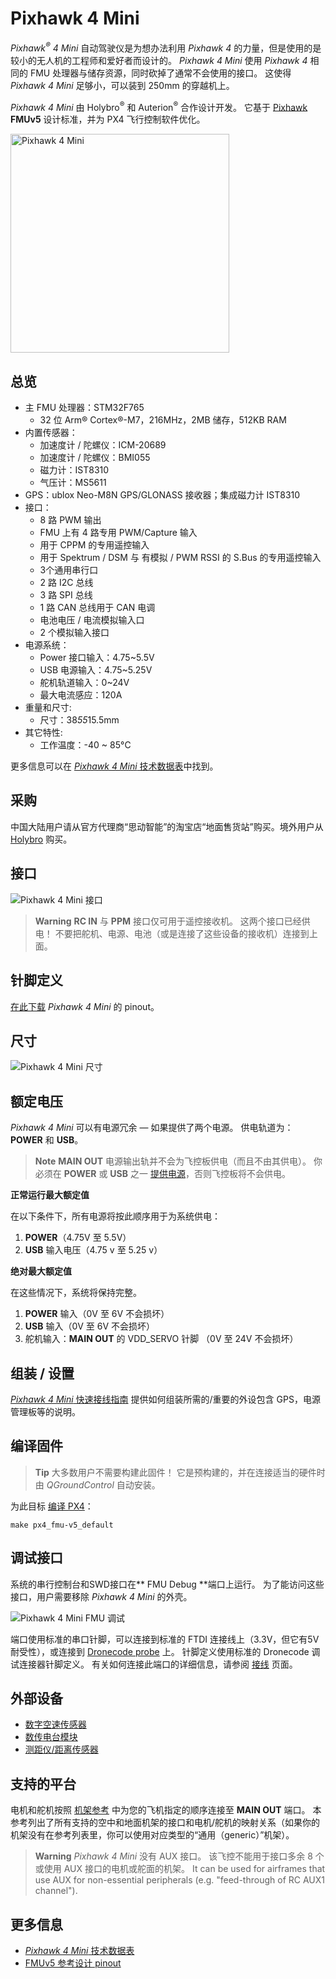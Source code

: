 # Pixhawk 4 Mini

*Pixhawk<sup>&reg;</sup> 4 Mini* 自动驾驶仪是为想办法利用 *Pixhawk 4* 的力量，但是使用的是较小的无人机的工程师和爱好者而设计的。 *Pixhawk 4 Mini* 使用 *Pixhawk 4* 相同的 FMU 处理器与储存资源，同时砍掉了通常不会使用的接口。 这使得 *Pixhawk 4 Mini* 足够小，可以装到 250mm 的穿越机上。

*Pixhawk 4 Mini* 由 Holybro<sup>&reg;</sup> 和 Auterion<sup>&reg;</sup> 合作设计开发。 它基于 [Pixhawk](https://pixhawk.org/) **FMUv5** 设计标准，并为 PX4 飞行控制软件优化。

<img src="../../assets/flight_controller/pixhawk4mini/pixhawk4mini_iso_1.png" width="350px" title="Pixhawk 4 Mini" />

## 总览

* 主 FMU 处理器：STM32F765 
  * 32 位 Arm® Cortex®-M7，216MHz，2MB 储存，512KB RAM
* 内置传感器： 
  * 加速度计 / 陀螺仪：ICM-20689
  * 加速度计 / 陀螺仪：BMI055
  * 磁力计：IST8310
  * 气压计：MS5611
* GPS：ublox Neo-M8N GPS/GLONASS 接收器；集成磁力计 IST8310
* 接口： 
  * 8 路 PWM 输出
  * FMU 上有 4 路专用 PWM/Capture 输入
  * 用于 CPPM 的专用遥控输入
  * 用于 Spektrum / DSM 与 有模拟 / PWM RSSI 的 S.Bus 的专用遥控输入
  * 3个通用串行口
  * 2 路 I2C 总线
  * 3 路 SPI 总线
  * 1 路 CAN 总线用于 CAN 电调
  * 电池电压 / 电流模拟输入口
  * 2 个模拟输入接口
* 电源系统： 
  * Power 接口输入：4.75~5.5V
  * USB 电源输入：4.75~5.25V
  * 舵机轨道输入：0~24V
  * 最大电流感应：120A
* 重量和尺寸: 
  * 尺寸：38*55*15.5mm
* 其它特性: 
  * 工作温度：-40 ~ 85°C

更多信息可以在 [*Pixhawk 4 Mini* 技术数据表](https://github.com/PX4/px4_user_guide/raw/master/assets/flight_controller/pixhawk4mini/pixhawk4mini_technical_data_sheet.pdf)中找到。

## 采购

中国大陆用户请从官方代理商“思动智能”的淘宝店“地面售货站”购买。境外用户从 [Holybro](https://shop.holybro.com/pixhawk4-mini_p1120.html) 购买。

## 接口

![Pixhawk 4 Mini 接口](../../assets/flight_controller/pixhawk4mini/pixhawk4mini_interfaces.png)

> **Warning** **RC IN** 与 **PPM** 接口仅可用于遥控接收机。 这两个接口已经供电！ 不要把舵机、电源、电池（或是连接了这些设备的接收机）连接到上面。

## 针脚定义

[在此下载](https://github.com/PX4/px4_user_guide/raw/master/assets/flight_controller/pixhawk4mini/pixhawk4mini_pinouts.pdf) *Pixhawk 4 Mini* 的 pinout。

## 尺寸

![Pixhawk 4 Mini 尺寸](../../assets/flight_controller/pixhawk4mini/pixhawk4mini_dimensions.png)

## 额定电压

*Pixhawk 4 Mini* 可以有电源冗余 — 如果提供了两个电源。 供电轨道为：**POWER** 和 **USB**。

> **Note** **MAIN OUT** 电源输出轨并不会为飞控板供电（而且不由其供电）。 你必须在 **POWER** 或 **USB** 之一 [提供电源](../assembly/quick_start_pixhawk4_mini.md#voltageratings)，否则飞控板将不会供电。

**正常运行最大额定值**

在以下条件下，所有电源将按此顺序用于为系统供电：

1. **POWER**（4.75V 至 5.5V）
2. **USB** 输入电压（4.75 v 至 5.25 v）

**绝对最大额定值**

在这些情况下，系统将保持完整。

1. **POWER** 输入（0V 至 6V 不会损坏）
2. **USB** 输入（0V 至 6V 不会损坏）
3. 舵机输入：**MAIN OUT** 的 VDD_SERVO 针脚 （0V 至 24V 不会损坏）

## 组装 / 设置

[*Pixhawk 4 Mini* 快速接线指南](../assembly/quick_start_pixhawk4_mini.md) 提供如何组装所需的/重要的外设包含 GPS，电源管理板等的说明。

## 编译固件

> **Tip** 大多数用户不需要构建此固件！ 它是预构建的，并在连接适当的硬件时由 *QGroundControl* 自动安装。

为此目标 [编译 PX4](https://dev.px4.io/en/setup/building_px4.html)：

    make px4_fmu-v5_default
    

## 调试接口

系统的串行控制台和SWD接口在** FMU Debug **端口上运行。 为了能访问这些接口，用户需要移除 *Pixhawk 4 Mini* 的外壳。

![Pixhawk 4 Mini FMU 调试](../../assets/flight_controller/pixhawk4mini/pixhawk4mini_fmu_debug.png)

端口使用标准的串口针脚，可以连接到标准的 FTDI 连接线上（3.3V，但它有5V 耐受性），或连接到 [Dronecode probe](https://kb.zubax.com/display/MAINKB/Dronecode+Probe+documentation) 上。 针脚定义使用标准的 Dronecode 调试连接器针脚定义。 有关如何连接此端口的详细信息，请参阅 [接线](https://dev.px4.io/en/debug/system_console.html) 页面。

## 外部设备

* [数字空速传感器](https://drotek.com/shop/en/home/848-sdp3x-airspeed-sensor-kit-sdp33.html)
* [数传电台模块](../telemetry/README.md)
* [测距仪/距离传感器](../sensor/rangefinders.md)

## 支持的平台

电机和舵机按照 [机架参考](../airframes/airframe_reference.md) 中为您的飞机指定的顺序连接至 **MAIN OUT** 端口。 本参考列出了所有支持的空中和地面机架的接口和电机/舵机的映射关系（如果你的机架没有在参考列表里，你可以使用对应类型的“通用（generic）”机架）。

> **Warning** *Pixhawk 4 Mini* 没有 AUX 接口。 该飞控不能用于接口多余 8 个或使用 AUX 接口的电机或舵面的机架。 It can be used for airframes that use AUX for non-essential peripherals (e.g. "feed-through of RC AUX1 channel").

## 更多信息

* [*Pixhawk 4 Mini* 技术数据表](https://github.com/PX4/px4_user_guide/raw/master/assets/flight_controller/pixhawk4mini/pixhawk4mini_technical_data_sheet.pdf)
* [FMUv5 参考设计 pinout](https://docs.google.com/spreadsheets/d/1-n0__BYDedQrc_2NHqBenG1DNepAgnHpSGglke-QQwY/edit#gid=912976165)